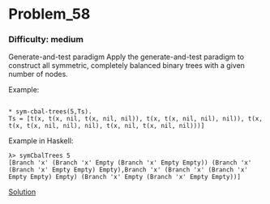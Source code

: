 # Problem_58
### Difficulty: medium
Generate-and-test paradigm
Apply the generate-and-test paradigm to construct all symmetric, completely balanced binary trees with a given number of nodes.

Example:

```

* sym-cbal-trees(5,Ts).
Ts = [t(x, t(x, nil, t(x, nil, nil)), t(x, t(x, nil, nil), nil)), t(x, t(x, t(x, nil, nil), nil), t(x, nil, t(x, nil, nil)))] 
```
Example in Haskell:

```
λ> symCbalTrees 5
[Branch 'x' (Branch 'x' Empty (Branch 'x' Empty Empty)) (Branch 'x' (Branch 'x' Empty Empty) Empty),Branch 'x' (Branch 'x' (Branch 'x' Empty Empty) Empty) (Branch 'x' Empty (Branch 'x' Empty Empty))]
```
[Solution](https://wiki.haskell.org/99_questions/Solutions/58)
